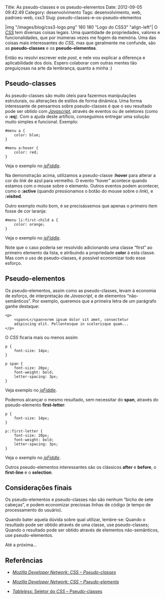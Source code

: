 Title: As pseudo-classes e os pseudo-elementos
Date: 2012-09-05 09:42:49
Category: desenvolvimento
Tags: desenvolvimento, web, padroes-web, css3
Slug: pseudo-classes-e-os-pseudo-elementos


|img "/images/blog/css3-logo.png" 180 180 "Logo do CSS3" "align-left"|
O [*CSS*][] tem diversas coisas legais. Uma quantidade
de propriedades, valores e funcionalidades, que por inúmeras vezes me
fogem da memória. Uma das coisas mais interessantes do *CSS*, mas que
geralmente me confunde, são as **pseudo-classes** e os
**pseudo-elementos**.

Então eu resolvi escrever este *post*, e nele vou explicar a diferença e
aplicabilidade dos dois. Espero colaborar com outras mentes tão
preguiçosas na arte da lembrança, quanto a minha :)

<!-- PELICAN_END_SUMMARY -->


Pseudo-classes
--------------

As pseudo-classes são muito úteis para fazermos manipulações
estruturais, ou alterações de estilos de forma dinâmica. Uma forma
interessante de pensarmos sobre pseudo-classes é que o seu resultado
pode ser obtido com [*Javascript*][], através de eventos ou de seletores
(como o **:eq**). Com a ajuda deste artifício, conseguimos entregar uma
solução muito simples e funcional. Exemplo:

    #menu a {
        color: blue;
    }
    
    #menu a:hover {
        color: red;
    }

Veja o exemplo no [*jsFiddle*][].

Na demonstração acima, utilizamos a pseudo-classe **:hover** para
alterar a cor do *link* de azul para vermelho. O evento “hover” acontece
quando estamos com o mouse sobre o elemento. Outros eventos podem
acontecer, como o **:active** (quando pressionamos o botão do mouse
sobre o *link*), e **:visited**.

Outro exemplo muito bom, é se precisássemos que apenas o primeiro item
fosse de cor laranja:


    #menu li:first-child a {
        color: orange;
    }

Veja o exemplo no [*jsFiddle*][1].

Note que o caso poderia ser resolvido adicionando uma classe “first” ao
primeiro elemento da lista, e atribuindo a propriedade **color** à esta
classe. Mas com o uso de pseudo-classes, é possível economizar todo esse
esforço.


Pseudo-elementos
----------------

Os pseudo-elementos, assim como as pseudo-classes, levam à economia de
esforço, de interpretação de *Javascript*, e de elementos
“não-semânticos”. Por exemplo, queremos que a primeira letra de um
parágrafo ganhe destaque:

    <p>
        <span>L</span>orem ipsum dolor sit amet, consectetur
        adipiscing elit. Pellentesque in scelerisque quam...
    </p>

O *CSS* ficaria mais ou menos assim:

    p {
        font-size: 14px;
    }

    p span {
        font-size: 20px;
        font-weight: bold;
        letter-spacing: 3px;
    }

Veja exemplo no [*jsFiddle*][2].

Podemos alcançar o mesmo resultado, sem necessitar do **span**, através
do pseudo-elemento **first-letter**:

    p {
        font-size: 14px;
    }
    
    p::first-letter {
        font-size: 20px;
        font-weight: bold;
        letter-spacing: 3px;
    }

Veja o exemplo no [*jsFiddle*][3].

Outros pseudo-elementos interessantes são os clássicos **after** e
**before**, o **first-line** e o **selection**.


Considerações finais
--------------------

Os pseudo-elementos e pseudo-classes não são nenhum “bicho de sete
cabeças”, e podem economizar preciosas linhas de código (e tempo de
processamento do usuário).

Quando bater aquela dúvida sobre qual utilizar, lembre-se: Quando o
resultado pode ser obtido através de uma classe, use pseudo-classes;
Quando o resultado pode ser obtido através de elementos não-semânticos,
use pseudo-elementos.

Até a próxima…


Referências
-----------

* [*Mozilla Developer Network: CSS – Pseudo-classes*][]
* [*Mozilla Developer Network: CSS – Pseudo-elements*][]
* [*Tableless*: Seletor do *CSS* – Pseudo-classes][]


  [*CSS*]: {tag}css3 "Leia mais sobre CSS"
  [*Javascript*]: {tag}javascript
    "Leia mais sobre Javascript"
  [*jsFiddle*]: http://jsfiddle.net/kplaube/vv7Yu/
    "Exemplo de utilização de pseudo-classes"
  [1]: http://jsfiddle.net/kplaube/vv7Yu/3/embedded/result/
    "Exemplo de uso do first-child"
  [2]: http://jsfiddle.net/kplaube/MW5p9/
    "Exemplo com elemento não-semântico"
  [3]: http://jsfiddle.net/kplaube/MW5p9/1/
    "Exemplo com pseudo-elemento"
  [*Mozilla Developer Network: CSS – Pseudo-classes*]: https://developer.mozilla.org/en-US/docs/CSS/Pseudo-classes
    "Página sobre pseudo-classes na MDN"
  [*Mozilla Developer Network: CSS – Pseudo-elements*]: https://developer.mozilla.org/en-US/docs/CSS/Pseudo-elements
    "Página sobre pseudo-elementos na MDN"
  [*Tableless*: Seletor do *CSS* – Pseudo-classes]: http://tableless.com.br/pseudo-classes-css/
    "Artigo no Tableless sobre pseudo-classes no CSS"
